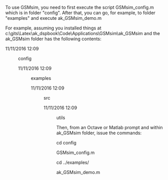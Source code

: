 To use GSMsim, you need to first execute the script GSMsim_config.m which is in folder "config".
After that, you can go, for example, to folder "examples" and execute ak_GSMsim_demo.m

For example, assuming you installed things at c:\gits\Latex\ak_dspbook\Code\Applications\GSMsim\ak_GSMsim
and the ak_GSMsim folder has the following contents:

11/11/2016  12:09    <DIR>          config

11/11/2016  12:09    <DIR>          examples

11/11/2016  12:09    <DIR>          src

11/11/2016  12:09    <DIR>          utils

Then, from an Octave or Matlab prompt and within ak_GSMsim folder, issue the commands:

cd config

GSMsim_config.m

cd ../examples/

ak_GSMsim_demo.m
